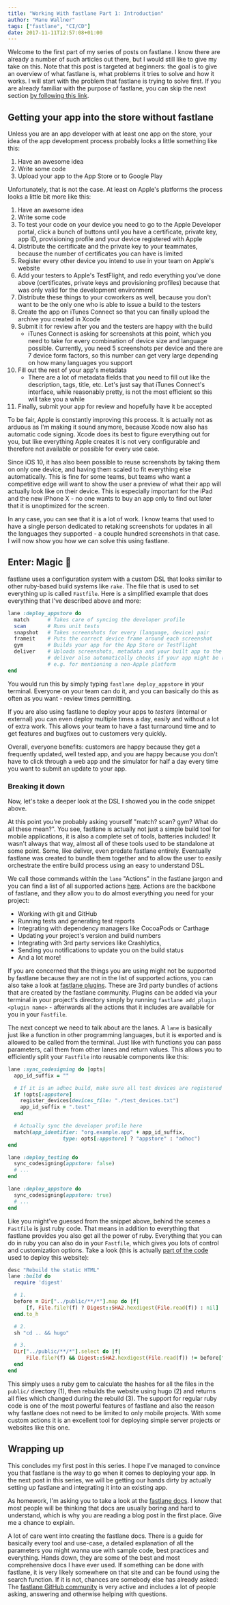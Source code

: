 ```yaml
---
title: "Working With fastlane Part 1: Introduction"
author: "Manu Wallner"
tags: ["fastlane", "CI/CD"]
date: 2017-11-11T12:57:08+01:00
---
```


Welcome to the first part of my series of posts on fastlane. I know there are already a number of such articles out there, but I would still like to give my take on this.
Note that this post is targeted at beginners: the goal is to give an overview of what fastlane is, what problems it tries to solve and how it works.
I will start with the problem that fastlane is trying to solve first.
If you are already familiar with the purpose of fastlane, you can skip the next section [by following this link](#enter-magic).

<!-- more -->

## Getting your app into the store without fastlane

Unless you are an app developer with at least one app on the store, your idea of the app development process probably looks a little something like this: 

1. Have an awesome idea
2. Write some code 
3. Upload your app to the App Store or to Google Play

Unfortunately, that is not the case. At least on Apple's platforms the process looks a little bit more like this:

1. Have an awesome idea
2. Write some code
3. To test your code on your device you need to go to the Apple Developer portal, click a bunch of buttons until you have a certificate, private key, app ID, provisioning profile and your device registered with Apple
4. Distribute the certificate and the private key to your teammates, because the number of certificates you can have is limited
5. Register every other device you intend to use in your team on Apple's website
6. Add your testers to Apple's TestFlight, and redo everything you've done above (certificates, private keys and provisioning profiles) because that was only valid for the development environment
7. Distribute these things to your coworkers as well, because you don't want to be the only one who is able to issue a build to the testers
8. Create the app on iTunes Connect so that you can finally upload the archive you created in Xcode
9. Submit it for review after you and the testers are happy with the build 
    * iTunes Connect is asking for screenshots at this point, which you need to take for every combination of device size and language possible. Currently, you need 5 screenshots per device and there are 7 device form factors, so this number can get very large depending on how many languages you support
10. Fill out the rest of your app's metadata
    * There are a lot of metadata fields that you need to fill out like the description, tags, title, etc. Let's just say that iTunes Connect's interface, while reasonably pretty, is not the most efficient so this will take you a while
11. Finally, submit your app for review and hopefully have it be accepted 

To be fair, Apple is constantly improving this process. It is actually not as arduous as I'm making it sound anymore, because Xcode now also has automatic code signing.  Xcode does its best to figure everything out for you, but like everything Apple creates it is not very configurable and therefore not available or possible for every use case.

Since iOS 10, it has also been possible to reuse screenshots by taking them on only one device, and having them scaled to fit everything else automatically. This is fine for some teams, but teams who want a competitive edge will want to show the user a preview of what their app will actually look like on their device. This is especially important for the iPad and the new iPhone X - no one wants to buy an app only to find out later that it is unoptimized for the screen.

In any case, you can see that it is a lot of work. I know teams that used to have a single person dedicated to retaking screenshots for updates in all the languages they supported - a couple hundred screenshots in that case. I will now show you how we can solve this using fastlane.

## Enter: Magic 🎩

fastlane uses a configuration system with a custom DSL that looks similar to other ruby-based build systems like `rake`. The file that is used to set everything up is called `Fastfile`. Here is a simplified example that does everything that I've described above and more:

```ruby
lane :deploy_appstore do
  match      # Takes care of syncing the developer profile 
  scan       # Runs unit tests 
  snapshot   # Takes screenshots for every (language, device) pair 
  frameit    # Puts the correct device frame around each screenshot 
  gym        # Builds your app for the App Store or TestFlight 
  deliver    # Uploads screenshots, metadata and your built app to the App Store or TestFlight. 
             # deliver also automatically checks if your app might be rejected by Apple
             # e.g. for mentioning a non-Apple platform
end
```

You would run this by simply typing `fastlane deploy_appstore` in your terminal. Everyone on your team can do it, and you can basically do this as often as you want - review times permitting. 

If you are also using fastlane to deploy your apps to *testers* (internal or external) you can even deploy multiple times a day, easily and without a lot of extra work. 
This allows your team to have a fast turnaround time and to get features and bugfixes out to customers very quickly. 

Overall, everyone benefits: customers are happy because they get a frequently updated, well tested app, and you are happy because you don't have to click through a web app and the simulator for half a day every time you want to submit an update to your app. 

### Breaking it down 

Now, let's take a deeper look at the DSL I showed you in the code snippet above. 

At this point you're probably asking yourself "match? scan? gym? What do all these mean?". You see, fastlane is actually not just a simple build tool for mobile applications, it is also a complete set of tools, batteries included! It wasn't always that way, almost all of these tools used to be standalone at some point. Some, like deliver, even predate fastlane entirely. Eventually fastlane was created to bundle them together and to allow the user to easily orchestrate the entire build process using an easy to understand DSL.

We call those commands within the `lane` "Actions" in the fastlane jargon and you can find a list of all supported actions [here](https://docs.fastlane.tools/actions/). Actions are the backbone of fastlane, and they allow you to do almost everything you need for your project:

* Working with git and GitHub
* Running tests and generating test reports
* Integrating with dependency managers like CocoaPods or Carthage
* Updating your project's version and build numbers
* Integrating with 3rd party services like Crashlytics, 
* Sending you notifications to update you on the build status
* And a lot more!

If you are concerned that the things you are using might not be supported by fastlane because they are not in the list of supported actions, you can also take a look at [fastlane plugins](https://docs.fastlane.tools/plugins/available-plugins/). These are 3rd party bundles of actions that are created by the fastlane community. Plugins can be added via your terminal in your project's directory simply by running `fastlane add_plugin <plugin name>` - afterwards all the actions that it includes are available for you in your `Fastfile`.

The next concept we need to talk about are the lanes. A `lane` is basically just like a function in other programming languages, but it is exported and is allowed to be called from the terminal. Just like with functions you can pass parameters, call them from other lanes and return values. This allows you to efficiently split your `Fastfile` into reusable components like this: 

```ruby
lane :sync_codesigning do |opts|
  app_id_suffix = ""

  # If it is an adhoc build, make sure all test devices are registered and add .test to the ID
  if !opts[:appstore]
    register_devices(devices_file: "./test_devices.txt")
    app_id_suffix = ".test"
  end

  # Actually sync the developer profile here
  match(app_identifier: "org.example.app" + app_id_suffix,
                  type: opts[:appstore] ? "appstore" : "adhoc")
end

lane :deploy_testing do
  sync_codesigning(appstore: false)
  # ... 
end

lane :deploy_appstore do
  sync_codesigning(appstore: true)
  # ...
end
```

Like you might've guessed from the snippet above, behind the scenes a `Fastfile` is just ruby code. That means in addition to everything that fastlane provides you also get all the power of ruby. Everything that you can do in ruby you can also do in your `Fastfile`, which gives you lots of control and customization options. Take a look (this is actually [part of the code](https://github.com/milch/supermil.ch/blob/master/fastlane/Fastfile#L6) used to deploy this website):

```ruby
desc "Rebuild the static HTML"
lane :build do
  require 'digest'                                                      

  # 1.
  before = Dir["../public/**/*"].map do |f|
      [f, File.file?(f) ? Digest::SHA2.hexdigest(File.read(f)) : nil]
  end.to_h

  # 2.
  sh "cd .. && hugo"

  # 3.
  Dir["../public/**/*"].select do |f| 
      File.file?(f) && Digest::SHA2.hexdigest(File.read(f)) != before[f]
  end
end
```

This simply uses a ruby gem to calculate the hashes for all the files in the `public/` directory (1), then rebuilds the website using hugo (2) and returns all files which changed during the rebuild (3). The support for regular ruby code is one of the most powerful features of fastlane and also the reason why fastlane does not need to be limited to only mobile projects. With some custom actions it is an excellent tool for deploying simple server projects or websites like this one. 

## Wrapping up

This concludes my first post in this series. I hope I've managed to convince you that fastlane is the way to go when it comes to deploying your app. In the next post in this series, we will be getting our hands dirty by actually setting up fastlane and integrating it into an existing app. 

As homework, I'm asking you to take a look at the [fastlane docs](https://docs.fastlane.tools). I know that most people will be thinking that docs are usually boring and hard to understand, which is why you are reading a blog post in the first place. Give me a chance to explain.
 
A lot of care went into creating the fastlane docs. There is a guide for basically every tool and use-case, a detailed explanation of all the parameters you might wanna use with sample code, best practices and everything. 
Hands down, they are some of the best and most comprehensive docs I have ever used. If something can be done with fastlane, it is very likely somewhere on that site and can be found using the search function. 
If it is not, chances are somebody else has already asked: 
The [fastlane GitHub community](https://github.com/fastlane/fastlane/issues) is very active and includes a lot of people asking, answering and otherwise helping with questions.

